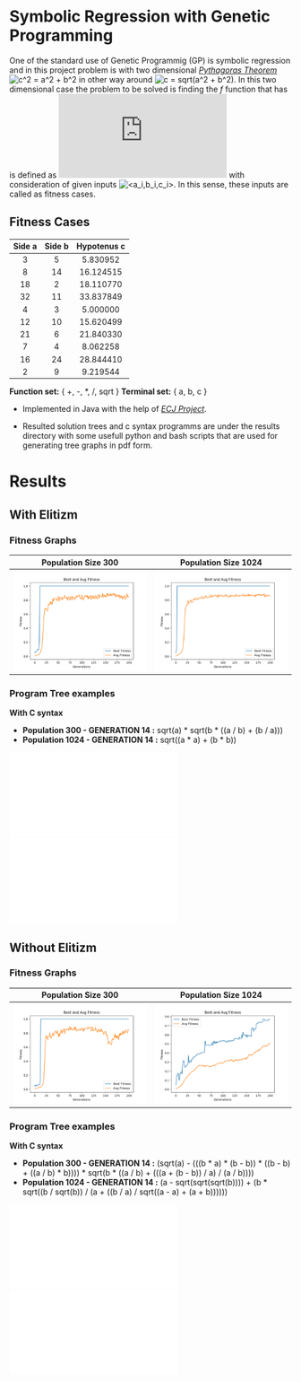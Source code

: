 # Symbolic Regression with Genetic Programming

One of the standard use of Genetic Programmig (GP) is symbolic regression and in this project problem is with two dimensional [*Pythagoras Theorem*](https://en.wikipedia.org/wiki/Pythagorean_theorem) ![c^2 = a^2 + b^2](https://latex.codecogs.com/gif.latex?c^2&space;=&space;a^2&space;&plus;&space;b^2) in other way around ![c = sqrt(a^2 + b^2)](https://latex.codecogs.com/gif.latex?c&space;=&space;\sqrt&space;{a^2&space;&plus;&space;b^2}). In this two dimensional case the problem to be solved is finding the _f_ function that has is defined as ![f(a_i,b_i)=c_i](https://latex.codecogs.com/gif.latex?f(a_i,&space;b_i)&space;=&space;c_i) with consideration of given inputs ![<a_i,b_i,c_i>](https://latex.codecogs.com/gif.latex?<a_i,&space;b_i,&space;c_i>). In this sense, these inputs are called as fitness cases.

## Fitness Cases

| Side a | Side b | Hypotenus c |
|:------:|:------:|:-----------:|
|    3   |    5   |   5.830952  |
|    8   |   14   |  16.124515  |
|   18   |    2   |  18.110770  |
|   32   |   11   |  33.837849  |
|    4   |    3   |   5.000000  |
|   12   |   10   |  15.620499  |
|   21   |    6   |  21.840330  |
|    7   |    4   |   8.062258  |
|   16   |   24   |  28.844410  |
|    2   |    9   |   9.219544  |

**Function set:** { +, -, \*, /, sqrt }
**Terminal set:** { a, b, c }

- Implemented in Java with the help of [*ECJ Project*](http://cs.gmu.edu/~eclab/projects/ecj/).

- Resulted solution trees and c syntax programms are under the results directory with some usefull python and bash scripts that are used for generating tree graphs in pdf form.

# Results
## With Elitizm
### Fitness Graphs

|   Population Size 300  | Population Size 1024  |
|:------:|:------:|
| ![fitness graph 1](results/withElitizm/pop300/std_fitness.png) | ![fitness graph 2](results/withElitizm/pop1024/std_fitness.png) |

### Program Tree examples
**With C syntax**
- **Population 300 - GENERATION 14 :**  sqrt(a) \* sqrt(b \* ((a / b) + (b / a)))
- **Population 1024 - GENERATION 14 :** sqrt((a \* a) + (b \* b))

![Tree graph pop 300 gen 14](results/withElitizm/pop300/graphs/pdf/graph_14.pdf)  ![Tree graph pop 1024 gen 14](results/withElitizm/pop1024/graphs/pdf/graph_14.pdf)

## Without Elitizm
### Fitness Graphs

| Population Size 300  | Population Size 1024  |
|:------:|:------:|
| ![fitness graph 3](results/withoutElitizm/pop300/std_fitness.png) | ![fitness graph 4](results/withoutElitizm/pop1024/std_fitness.png) |

### Program Tree examples
**With C syntax**
- **Population 300 - GENERATION 14 :**  (sqrt(a) - (((b \* a) \* (b - b)) \* ((b - b) + ((a / b) \* b)))) \* sqrt(b \* ((a / b) + (((a + (b - b)) / a) / (a / b))))
- **Population 1024 - GENERATION 14 :** (a - sqrt(sqrt(sqrt(b)))) + (b \* sqrt((b / sqrt(b)) / (a + ((b / a) / sqrt((a - a) + (a + b))))))

![Tree graph pop 300 gen 14](results/withoutElitizm/pop300/graphs/pdf/graph_14.pdf) ![Tree graph pop 1024 gen 14](results/withoutElitizm/pop1024/graphs/pdf/graph_14.pdf)



